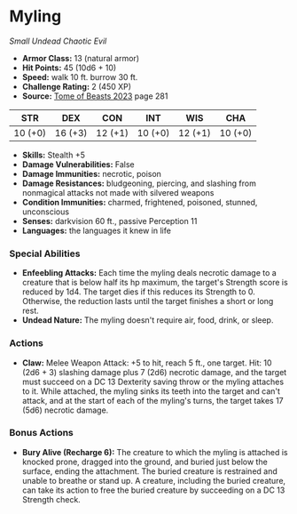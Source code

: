 # Myling

*Small* *Undead* *Chaotic Evil*

- **Armor Class:** 13 (natural armor)
- **Hit Points:** 45 (10d6 + 10)
- **Speed:** walk 10 ft. burrow 30 ft.
- **Challenge Rating:** 2 (450 XP)
- **Source:** [Tome of Beasts 2023](https://koboldpress.com/kpstore/product/tome-of-beasts-1-2023-edition/) page 281

| STR | DEX | CON | INT | WIS | CHA |
| --- | --- | --- | --- | --- | --- |
| 10 (+0) | 16 (+3) | 12 (+1) | 10 (+0) | 12 (+1) | 10 (+0) |

- **Skills:** Stealth +5
- **Damage Vulnerabilities:** False
- **Damage Immunities:** necrotic, poison
- **Damage Resistances:** bludgeoning, piercing, and slashing from nonmagical attacks not made with silvered weapons
- **Condition Immunities:** charmed, frightened, poisoned, stunned, unconscious
- **Senses:** darkvision 60 ft., passive Perception 11
- **Languages:** the languages it knew in life

### Special Abilities

- **Enfeebling Attacks:** Each time the myling deals necrotic damage to a creature that is below half its hp maximum, the target's Strength score is reduced by 1d4. The target dies if this reduces its Strength to 0. Otherwise, the reduction lasts until the target finishes a short or long rest.
- **Undead Nature:** The myling doesn't require air, food, drink, or sleep.

### Actions

- **Claw:** Melee Weapon Attack: +5 to hit, reach 5 ft., one target. Hit: 10 (2d6 + 3) slashing damage plus 7 (2d6) necrotic damage, and the target must succeed on a DC 13 Dexterity saving throw or the myling attaches to it. While attached, the myling sinks its teeth into the target and can't attack, and at the start of each of the myling's turns, the target takes 17 (5d6) necrotic damage.

### Bonus Actions

- **Bury Alive (Recharge 6):** The creature to which the myling is attached is knocked prone, dragged into the ground, and buried just below the surface, ending the attachment. The buried creature is restrained and unable to breathe or stand up. A creature, including the buried creature, can take its action to free the buried creature by succeeding on a DC 13 Strength check.
